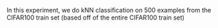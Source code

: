 In this experiment, we do kNN classification on 500 examples from the CIFAR100 train set (based off of the entire CIFAR100 train set)
